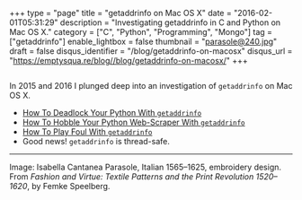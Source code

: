+++
type = "page"
title = "getaddrinfo on Mac OS X"
date = "2016-02-01T05:31:29"
description = "Investigating getaddrinfo in C and Python on Mac OS X."
category = ["C", "Python", "Programming", "Mongo"]
tag = ["getaddrinfo"]
enable_lightbox = false
thumbnail = "parasole@240.jpg"
draft = false
disqus_identifier = "/blog/getaddrinfo-on-macosx"
disqus_url = "https://emptysqua.re/blog//blog/getaddrinfo-on-macosx/"
+++

<p><img alt="" src="parasole.jpg" /></p>
<p>In 2015 and 2016 I plunged deep into an investigation of <code>getaddrinfo</code> on Mac OS X.</p>
<ul>
<li><a href="/blog/getaddrinfo-deadlock/">How To Deadlock Your Python With <code>getaddrinfo</code></a></li>
<li><a href="/blog/mac-python-getaddrinfo-queueing/">How To Hobble Your Python Web-Scraper With <code>getaddrinfo</code></a></li>
<li><a href="/blog/asyncio-getaddrinfo-short-circuit/">How To Play Foul With <code>getaddrinfo</code></a></li>
<li>Good news! <code>getaddrinfo</code> is thread-safe.</li>
</ul>
<hr />
<p>Image: Isabella Cantanea Parasole, Italian 1565&ndash;1625, embroidery design. From <em>Fashion and Virtue: Textile Patterns and the Print Revolution 1520&ndash;1620</em>, by Femke Speelberg.</p>
